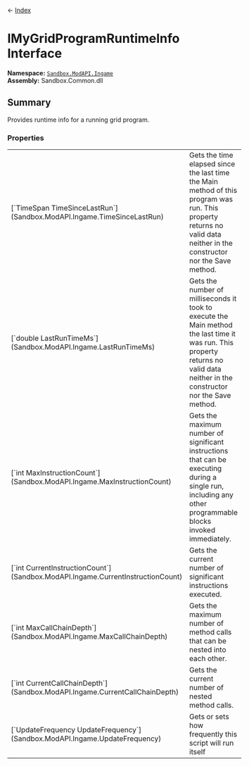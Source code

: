 ← [Index](index)
# IMyGridProgramRuntimeInfo Interface
**Namespace:** [`Sandbox.ModAPI.Ingame`](Sandbox.ModAPI.Ingame)  
**Assembly:** Sandbox.Common.dll  
## Summary
Provides runtime info for a running grid program.
### Properties
<table style="width:100%;display:table">
<tr><td>[`TimeSpan TimeSinceLastRun`](Sandbox.ModAPI.Ingame.TimeSinceLastRun)</td><td>Gets the time elapsed since the last time the Main method of this program was run. This property returns no valid data neither in the constructor nor the Save method.</td></tr>
<tr><td>[`double LastRunTimeMs`](Sandbox.ModAPI.Ingame.LastRunTimeMs)</td><td>Gets the number of milliseconds it took to execute the Main method the last time it was run. This property returns no valid data neither in the constructor nor the Save method.</td></tr>
<tr><td>[`int MaxInstructionCount`](Sandbox.ModAPI.Ingame.MaxInstructionCount)</td><td>Gets the maximum number of significant instructions that can be executing during a single run, including any other programmable blocks invoked immediately.</td></tr>
<tr><td>[`int CurrentInstructionCount`](Sandbox.ModAPI.Ingame.CurrentInstructionCount)</td><td>Gets the current number of significant instructions executed.</td></tr>
<tr><td>[`int MaxCallChainDepth`](Sandbox.ModAPI.Ingame.MaxCallChainDepth)</td><td>Gets the maximum number of method calls that can be nested into each other.</td></tr>
<tr><td>[`int CurrentCallChainDepth`](Sandbox.ModAPI.Ingame.CurrentCallChainDepth)</td><td>Gets the current number of nested method calls.</td></tr>
<tr><td>[`UpdateFrequency UpdateFrequency`](Sandbox.ModAPI.Ingame.UpdateFrequency)</td><td>Gets or sets how frequently this script will run itself</td></tr>
</table>
